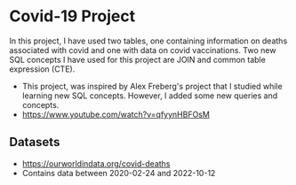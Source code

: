 # Covid-19 Project 

In this project, I have used two tables, one containing information on deaths associated with covid and one with data on covid vaccinations.
Two new SQL concepts I have used for this project are JOIN and common table expression (CTE). 
- This project, was inspired by Alex Freberg's project that I studied while learning new SQL concepts. However, I added some new queries and concepts. 
- https://www.youtube.com/watch?v=qfyynHBFOsM 

## Datasets 

- https://ourworldindata.org/covid-deaths
- Contains data between 2020-02-24 and 2022-10-12


